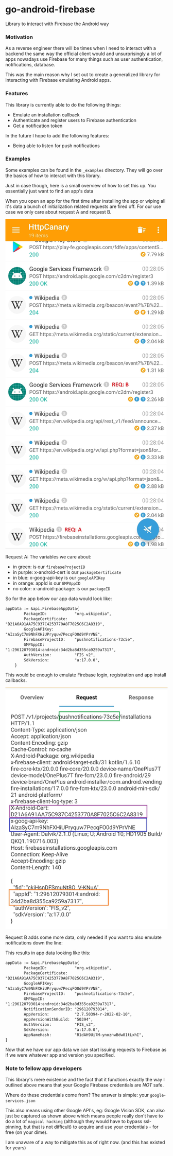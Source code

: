 # go-android-firebase
Library to interact with Firebase the Android way

### Motivation
As a reverse engineer there will be times when I need to interact with a backend the same way the official client would and unsurprisingly a lot of apps nowadays use Firebase for many things such as user authentication, notifications, database.

This was the main reason why I set out to create a generalized library for interacting with Firebase emulating Android apps.

### Features

This library is currently able to do the following things:
* Emulate an installation callback
* Authenticate and register users to Firebase authentication
* Get a notification token

In the future I hope to add the following features:
* Being able to listen for push notifications

### Examples

Some examples can be found in the ``_examples`` directory. They will go over the basics of how to interact with this library.

Just in case though, here is a small overview of how to set this up.
You essentially just want to find an app's data

When you open an app for the first time after installing the app or wiping all it's data a bunch of initialization related requests are fired off.
For our use case we only care about request A and request B.

![request_list](https://github.com/BRUHItsABunny/go-android-firebase/raw/main/_resources/images/requests_list.jpg)

Request A:
The variables we care about:
* in green: is our `firebaseProjectID`
* in purple: x-android-cert is our `packageCertificate`
* in blue: x-goog-api-key is our `googleAPIKey`
* in orange: appId is our `GMPAppID`
* no color: x-android-package: is our `packageID`

So for the app below our app data would look like:

```
appData := &api.FirebaseAppData{
		PackageID:            "org.wikipedia",
		PackageCertificate:   "D21A6A91AA75C937C4253770A8F7025C6C2A8319",
		GoogleAPIKey:         "AIzaSyC7m9NhFXHiUPryquw7PecqFO0d9YPrVNE",
		FirebaseProjectID:    "pushnotifications-73c5e",
		GMPAppID:             "1:296120793014:android:34d2ba8d355ca9259a7317",
		AuthVersion:          "FIS_v2",
		SdkVersion:           "a:17.0.0",
	}
```
This would be enough to emulate Firebase login, registration and app install callbacks.

![req_a_request](https://github.com/BRUHItsABunny/go-android-firebase/raw/main/_resources/images/req_a_request.jpg)

Request B adds some more data, only needed if you want to also emulate notifications down the line:

This results in app data looking like this:
```
appData := &api.FirebaseAppData{
		PackageID:            "org.wikipedia",
		PackageCertificate:   "D21A6A91AA75C937C4253770A8F7025C6C2A8319",
		GoogleAPIKey:         "AIzaSyC7m9NhFXHiUPryquw7PecqFO0d9YPrVNE",
		FirebaseProjectID:    "pushnotifications-73c5e",
		GMPAppID:             "1:296120793014:android:34d2ba8d355ca9259a7317",
		NotificationSenderID: "296120793014",
		AppVersion:           "2.7.50394-r-2022-02-10",
		AppVersionWithBuild:  "50394",
		AuthVersion:          "FIS_v2",
		SdkVersion:           "a:17.0.0",
		AppNameHash:          "R1dAH9Ui7M-ynoznwBdw01tLxhI",
}
```

Now that we have our app data we can start issuing requests to Firebase as if we were whatever app and version you specified.

### Note to fellow app developers
This library's mere existence and the fact that it functions exactly the way I outlined above means that your Google Firebase credentials are *NOT* safe.

Where do these credentials come from? The answer is simple: your `google-services.json`

This also means using other Google API's, eg: Google Vision SDK, can also just be captured as shown above which means people really don't have to do a lot of `magical hacking` (although they would have to bypass ssl-pinning, but that is not difficult) to acquire and use your credentials - for free (on your dime).

I am unaware of a way to mitigate this as of right now. (and this has existed for years)